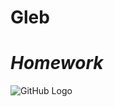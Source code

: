 # Gleb
# *Homework*
![GitHub Logo](https://png.pngtree.com/thumb_back/fw800/background/20190221/ourmid/pngtree-tech-line-background-simple-technology-business-image_22777.jpg)